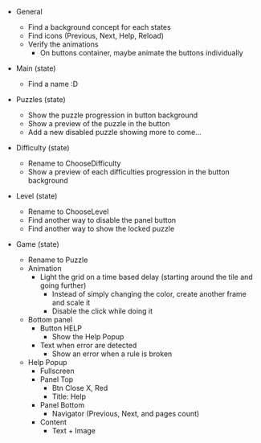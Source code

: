 * General
    * Find a background concept for each states
    * Find icons (Previous, Next, Help, Reload)
    * Verify the animations
        * On buttons container, maybe animate the buttons individually

* Main (state)
    * Find a name :D

* Puzzles (state)
    * Show the puzzle progression in button background
    * Show a preview of the puzzle in the button
    * Add a new disabled puzzle showing more to come...

* Difficulty (state)
    * Rename to ChooseDifficulty
    * Show a preview of each difficulties progression in the button background

* Level (state)
    * Rename to ChooseLevel
    * Find another way to disable the panel button
    * Find another way to show the locked puzzle

* Game (state)
    * Rename to Puzzle
    * Animation
        * Light the grid on a time based delay (starting around the tile and going further)
            * Instead of simply changing the color, create another frame and scale it
            * Disable the click while doing it
    * Bottom panel
        * Button HELP
            * Show the Help Popup
        * Text when error are detected
            * Show an error when a rule is broken
    * Help Popup
        * Fullscreen
        * Panel Top
            * Btn Close X, Red
            * Title: Help
        * Panel Bottom
            * Navigator (Previous, Next, and pages count)
        * Content
            * Text + Image
